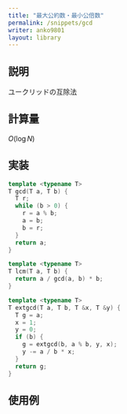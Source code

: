 ```yaml
---
title: "最大公約数・最小公倍数"
permalink: /snippets/gcd
writer: anko9801
layout: library
---
```


## 説明

ユークリッドの互除法

## 計算量

$O(\log{N})$

## 実装

```cpp
template <typename T>
T gcd(T a, T b) {
  T r;
  while (b > 0) {
    r = a % b;
    a = b;
    b = r;
  }
  return a;
}

template <typename T>
T lcm(T a, T b) {
  return a / gcd(a, b) * b;
}

template <typename T>
T extgcd(T a, T b, T &x, T &y) {
  T g = a;
  x = 1;
  y = 0;
  if (b) {
    g = extgcd(b, a % b, y, x);
    y -= a / b * x;
  }
  return g;
}
```

## 使用例